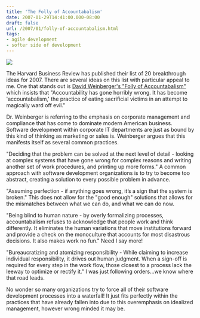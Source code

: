 ```yaml
---
title: 'The Folly of Accountabalism'
date: 2007-01-29T14:41:00.000-08:00
draft: false
url: /2007/01/folly-of-accountabalism.html
tags: 
- agile development
- softer side of development
---
```


[![](http://www.pipini.gr/thrisk/sion/dali-cannibal.jpg)](http://www.pipini.gr/thrisk/sion/dali-cannibal.jpg)

The Harvard Business Review has published their list of 20 breakthrough ideas for 2007. There are several ideas on this list with particular appeal to me. One that stands out is [David Weinberger's "Folly of Accountabalism"](http://harvardbusinessonline.hbsp.harvard.edu/hbrsa/en/issue/0702/article/R0702A.jhtml?type=F#section20) which insists that "Accountability has gone horribly wrong. It has become 'accountabalism,' the practice of eating sacrificial victims in an attempt to magically ward off evil."  
  
Dr. Weinberger is referring to the emphasis on corporate management and compliance that has come to dominate modern American business. Software development within corporate IT departments are just as bound by this kind of thinking as marketing or sales is. Weinberger argues that this manifests itself as several common practices.  
  
"Deciding that the problem can be solved at the next level of detail - looking at complex systems that have gone wrong for complex reasons and writing another set of work procedures, and printing up more forms." A common approach with software development organizations is to try to become too abstract, creating a solution to every possible problem in advance.  
  
"Assuming perfection - if anything goes wrong, it’s a sign that the system is broken." This does not allow for the "good enough" solutions that allows for the mismatches between what we can do, and what we can do now.  
  
"Being blind to human nature - by overly formalizing processes, accountabalism refuses to acknowledge that people work and think differently. It eliminates the human variations that move institutions forward and provide a check on the monoculture that accounts for most disastrous decisions. It also makes work no fun." Need I say more!  
  
"Bureaucratizing and atomizing responsibility - While claiming to increase individual responsibility, it drives out human judgment. When a sign-off is required for every step in the work flow, those closest to a process lack the leeway to optimize or rectify it." I was just following orders...we know where that road leads.  
  
No wonder so many organizations try to force all of their software development processes into a waterfall! It just fits perfectly within the practices that have already fallen into due to this overemphasis on idealized management, however wrong minded it may be.